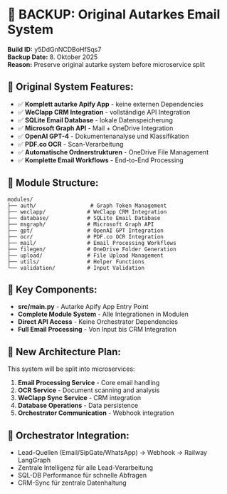 # 🎯 BACKUP: Original Autarkes Email System 
**Build ID:** y5DdGnNCDBoHfSqs7  
**Backup Date:** 8. Oktober 2025  
**Reason:** Preserve original autarke system before microservice split

## 🚀 Original System Features:
- ✅ **Komplett autarke Apify App** - keine externen Dependencies
- ✅ **WeClapp CRM Integration** - vollständige API Integration
- ✅ **SQLite Email Database** - lokale Datenspeicherung
- ✅ **Microsoft Graph API** - Mail + OneDrive Integration
- ✅ **OpenAI GPT-4** - Dokumentenanalyse und Klassifikation
- ✅ **PDF.co OCR** - Scan-Verarbeitung
- ✅ **Automatische Ordnerstrukturen** - OneDrive File Management
- ✅ **Komplette Email Workflows** - End-to-End Processing

## 📁 Module Structure:
```
modules/
├── auth/                 # Graph Token Management
├── weclapp/             # WeClapp CRM Integration  
├── database/            # SQLite Email Database
├── msgraph/             # Microsoft Graph API
├── gpt/                 # OpenAI GPT Integration
├── ocr/                 # PDF.co OCR Integration
├── mail/                # Email Processing Workflows
├── filegen/             # OneDrive Folder Generation
├── upload/              # File Upload Management
├── utils/               # Helper Functions
└── validation/          # Input Validation
```

## 🔧 Key Components:
- **src/main.py** - Autarke Apify App Entry Point
- **Complete Module System** - Alle Integrationen in Modulen
- **Direct API Access** - Keine Orchestrator Dependencies
- **Full Email Processing** - Von Input bis CRM Integration

## 🎯 New Architecture Plan:
This system will be split into microservices:
1. **Email Processing Service** - Core email handling
2. **OCR Service** - Document scanning and analysis  
3. **WeClapp Sync Service** - CRM integration
4. **Database Operations** - Data persistence
5. **Orchestrator Communication** - Webhook integration

## 📡 Orchestrator Integration:
- Lead-Quellen (Email/SipGate/WhatsApp) → Webhook → Railway LangGraph
- Zentrale Intelligenz für alle Lead-Verarbeitung
- SQL-DB Performance für schnelle Abfragen
- CRM-Sync für zentrale Datenhaltung